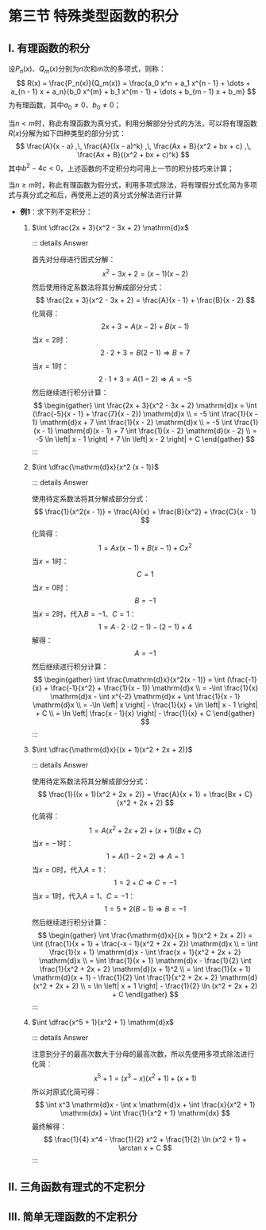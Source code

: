 # 第三节 特殊类型函数的积分

## I. 有理函数的积分

设$P_n(x)$、$Q_m(x)$分别为$n$次和$m$次的多项式，则称：
$$
R(x) = \frac{P_n(x)}{Q_m(x)} = \frac{a_0 x^n + a_1 x^{n - 1} + \dots + a_{n - 1} x + a_n}{b_0 x^{m} + b_1 x^{m - 1} + \dots + b_{m - 1} x + b_m}
$$
为有理函数，其中$a_0 \neq 0$、$b_0 \neq 0$；

当$n \lt m$时，称此有理函数为真分式，利用分解部分分式的方法，可以将有理函数$R(x)$分解为如下四种类型的部分分式：
$$
\frac{A}{x - a} ,\, \frac{A}{(x - a)^k} ,\, \frac{Ax + B}{x^2 + bx + c} ,\, \frac{Ax + B}{(x^2 + bx + c)^k}
$$
其中$b^2 - 4c \lt 0$，上述函数的不定积分均可用上一节的积分技巧来计算；

当$n \geq m$时，称此有理函数为假分式，利用多项式除法，将有理假分式化简为多项式与真分式之和后，再使用上述的真分式分解法进行计算

- **例1**：求下列不定积分：
    1. $\int \dfrac{2x + 3}{x^2 - 3x + 2} \mathrm{d}x$
    
        ::: details Answer
    
        首先对分母进行因式分解：
        $$
        x^2 - 3x + 2 = (x - 1)(x - 2)
        $$
        然后使用待定系数法将其分解成部分分式：
        $$
        \frac{2x + 3}{x^2 - 3x + 2} = \frac{A}{x - 1} + \frac{B}{x - 2}
        $$
        化简得：
        $$
        2x + 3 = A(x - 2) + B(x - 1)
        $$
        当$x = 2$时：
        $$
        2 \cdot 2 + 3 = B(2 - 1) \Rightarrow B = 7
        $$
        当$x = 1$时：
        $$
        2 \cdot 1 + 3 = A(1 - 2) \Rightarrow A = -5
        $$
        然后继续进行积分计算：
        $$
        \begin{gather}
        \int \frac{2x + 3}{x^2 - 3x + 2} \mathrm{d}x
        = \int (\frac{-5}{x - 1} + \frac{7}{x - 2}) \mathrm{d}x \\
        = -5 \int \frac{1}{x - 1} \mathrm{d}x + 7 \int \frac{1}{x - 2} \mathrm{d}x \\
        = -5 \int \frac{1}{x - 1} \mathrm{d}(x - 1) + 7 \int \frac{1}{x - 2} \mathrm{d}(x - 2) \\
        = -5 \ln \left| x - 1 \right| + 7 \ln \left| x - 2 \right| + C
        \end{gather}
        $$
        :::
    
    2. $\int \dfrac{\mathrm{d}x}{x^2 (x - 1)}$
    
        ::: details Answer
    
        使用待定系数法将其分解成部分分式：
        $$
        \frac{1}{x^2(x - 1)} = \frac{A}{x} + \frac{B}{x^2} + \frac{C}{x - 1}
        $$
        化简得：
        $$
        1 = Ax(x - 1) + B(x - 1) + Cx^2
        $$
        当$x = 1$时：
        $$
        C = 1
        $$
        当$x = 0$时：
        $$
        B = -1
        $$
        当$x = 2$时，代入$B = -1$、$C = 1$：
        $$
        1 = A \cdot 2 \cdot (2 - 1) - (2 - 1) + 4
        $$
        解得：
        $$
        A = -1
        $$
        然后继续进行积分计算：
        $$
        \begin{gather}
        \int \frac{\mathrm{d}x}{x^2(x - 1)}
        = \int (\frac{-1}{x} + \frac{-1}{x^2} + \frac{1}{x - 1}) \mathrm{d}x \\
        = -\int \frac{1}{x} \mathrm{d}x - \int x^{-2} \mathrm{d}x + \int \frac{1}{x - 1} \mathrm{d}x \\
        = -\ln \left| x \right| - \frac{1}{x} + \ln \left| x - 1 \right| + C \\
        = \ln \left| \frac{x - 1}{x} \right| - \frac{1}{x} + C
        \end{gather}
        $$
        :::
    
    3. $\int \dfrac{\mathrm{d}x}{(x + 1)(x^2 + 2x + 2)}$
    
        ::: details Answer
    
        使用待定系数法将其分解成部分分式：
        $$
        \frac{1}{(x + 1)(x^2 + 2x + 2)} = \frac{A}{x + 1} + \frac{Bx + C}{x^2 + 2x + 2}
        $$
        化简得：
        $$
        1 = A(x^2 + 2x + 2) + (x + 1)(Bx + C)
        $$
        当$x = -1$时：
        $$
        1 = A(1 - 2 + 2) \Rightarrow A = 1
        $$
        当$x = 0$时，代入$A = 1$：
        $$
        1 = 2 + C \Rightarrow C = -1
        $$
        当$x = 1$时，代入$A = 1$、$C = -1$：
        $$
        1 = 5 + 2(B - 1) \Rightarrow B = -1
        $$
        然后继续进行积分计算：
        $$
        \begin{gather}
        \int \frac{\mathrm{d}x}{(x + 1)(x^2 + 2x + 2)}
        = \int (\frac{1}{x + 1} + \frac{-x - 1}{x^2 + 2x + 2}) \mathrm{d}x \\
        = \int \frac{1}{x + 1} \mathrm{d}x - \int \frac{x + 1}{x^2 + 2x + 2} \mathrm{d}x \\
        = \int \frac{1}{x + 1} \mathrm{d}x - \frac{1}{2} \int \frac{1}{x^2 + 2x + 2} \mathrm{d}(x + 1)^2 \\
        = \int \frac{1}{x + 1} \mathrm{d}(x + 1) - \frac{1}{2} \int \frac{1}{x^2 + 2x + 2} \mathrm{d}(x^2 + 2x + 2) \\
        = \ln \left| x + 1 \right| - \frac{1}{2} \ln (x^2 + 2x + 2) + C
        \end{gather}
        $$
        :::
    
    4. $\int \dfrac{x^5 + 1}{x^2 + 1} \mathrm{d}x$
    
        ::: details Answer
    
        注意到分子的最高次数大于分母的最高次数，所以先使用多项式除法进行化简：
        $$
        x^5 + 1 = (x^3 - x)(x^2 + 1) + (x + 1)
        $$
        所以对原式化简可得：
        $$
        \int x^3 \mathrm{d}x - \int x \mathrm{d}x + \int \frac{x}{x^2 + 1} \mathrm{dx} + \int \frac{1}{x^2 + 1} \mathrm{dx}
        $$
        最终解得：
        $$
        \frac{1}{4} x^4 - \frac{1}{2} x^2 + \frac{1}{2} \ln (x^2 + 1) + \arctan x + C
        $$
        :::

## II. 三角函数有理式的不定积分

## III. 简单无理函数的不定积分

